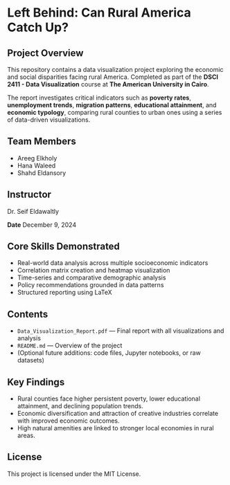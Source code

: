 # Left Behind: Can Rural America Catch Up?

## Project Overview

This repository contains a data visualization project exploring the economic and social disparities facing rural America. Completed as part of the **DSCI 2411 - Data Visualization** course at **The American University in Cairo**.

The report investigates critical indicators such as **poverty rates**, **unemployment trends**, **migration patterns**, **educational attainment**, and **economic typology**, comparing rural counties to urban ones using a series of data-driven visualizations.

## Team Members
- Areeg Elkholy  
- Hana Waleed  
- Shahd Eldansory  

## Instructor
Dr. Seif Eldawaltly

**Date**
December 9, 2024

## Core Skills Demonstrated
- Real-world data analysis across multiple socioeconomic indicators
- Correlation matrix creation and heatmap visualization
- Time-series and comparative demographic analysis
- Policy recommendations grounded in data patterns
- Structured reporting using LaTeX

## Contents
- `Data_Visualization_Report.pdf` — Final report with all visualizations and analysis
- `README.md` — Overview of the project
- (Optional future additions: code files, Jupyter notebooks, or raw datasets)

## Key Findings
- Rural counties face higher persistent poverty, lower educational attainment, and declining population trends.
- Economic diversification and attraction of creative industries correlate with improved economic outcomes.
- High natural amenities are linked to stronger local economies in rural areas.

## License
This project is licensed under the MIT License.
